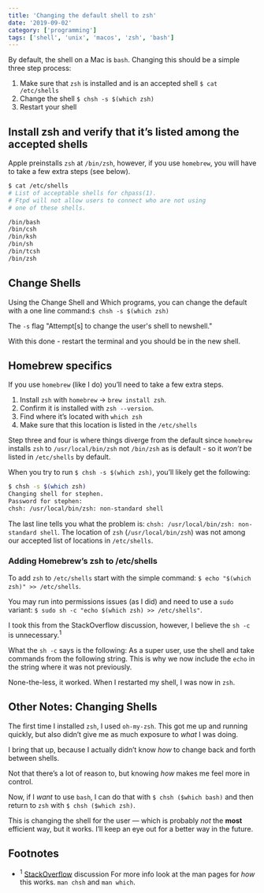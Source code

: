 ```yaml
---
title: 'Changing the default shell to zsh'
date: '2019-09-02'
category: ['programming']
tags: ['shell', 'unix', 'macos', 'zsh', 'bash']
---
```


By default, the shell on a Mac is `bash`. Changing this should be a simple three step process:
1. Make sure that `zsh` is installed and is an accepted shell `$ cat /etc/shells`
2. Change the shell  `$ chsh -s $(which zsh)`
3. Restart your shell

## Install zsh and verify that it’s listed among the accepted shells
Apple preinstalls `zsh` at `/bin/zsh`, however, if you use `homebrew`, you will have to take a few extra steps (see below).

```bash
$ cat /etc/shells
# List of acceptable shells for chpass(1).
# Ftpd will not allow users to connect who are not using
# one of these shells.

/bin/bash
/bin/csh
/bin/ksh
/bin/sh
/bin/tcsh
/bin/zsh
```

## Change Shells
Using the Change Shell and Which programs, you can change the default with a one line command:`$ chsh -s $(which zsh)`

The `-s` flag "Attempt[s] to change the user's shell to newshell."

With this done - restart the terminal and you should be in the new shell.

## Homebrew specifics
If you use `homebrew` (like I do) you’ll need to take a few extra steps.

1. Install `zsh` with `homebrew` -> `brew install zsh`.
2. Confirm it is installed with `zsh --version`.
3. Find where it’s located with `which zsh`
4. Make sure that this location is listed in the `/etc/shells`

Step three and four is where things diverge from the default since `homebrew` installs `zsh` to `/usr/local/bin/zsh` not `/bin/zsh` as is default - so it *won’t* be listed in `/etc/shells` by default.

When you try to run `$ chsh -s $(which zsh)`, you’ll likely get the following:

```bash
$ chsh -s $(which zsh)
Changing shell for stephen.
Password for stephen:
chsh: /usr/local/bin/zsh: non-standard shell
```

The last line tells you what the problem is: `chsh: /usr/local/bin/zsh: non-standard shell`.  The location of `zsh` (`/usr/local/bin/zsh`) was not among our accepted list of locations in `/etc/shells`.

### Adding Homebrew’s zsh to /etc/shells
To add `zsh` to `/etc/shells` start with the simple command: `$ echo "$(which zsh)" >> /etc/shells`.

You may run into permissions issues (as I did) and need to use a `sudo` variant:  `$ sudo sh -c "echo $(which zsh) >> /etc/shells"`.

I took this from the StackOverflow discussion, however, I believe the `sh -c` is unnecessary.<sup>1</sup>

What the `sh -c` says is the following: As a super user, use the shell and take commands from the following string. This is why we now include the  `echo` in the string where it was not previously.

None-the-less, it worked. When I restarted my shell, I was now in `zsh`.

## Other Notes: Changing Shells
The first time I installed `zsh`, I used `oh-my-zsh`. This got me up and running quickly, but also didn’t give me as much exposure to *what* I was doing.

I bring that up, because I actually didn’t know *how* to change back and forth between shells.

Not that there’s a lot of reason to, but knowing *how* makes me feel more in control.

Now, if I *want* to use `bash`, I can do that with `$ chsh ($which bash)` and then return to `zsh` with `$ chsh ($which zsh)`.

This is changing the shell for the user — which is probably *not* the **most** efficient way, but it works. I’ll keep an eye out for a better way in the future.

## Footnotes
* <sup>1</sup> [StackOverflow](https://stackoverflow.com/a/44549662/9888057) discussion
For more info look at the man pages for *how* this works.
`man chsh` and `man which`.


